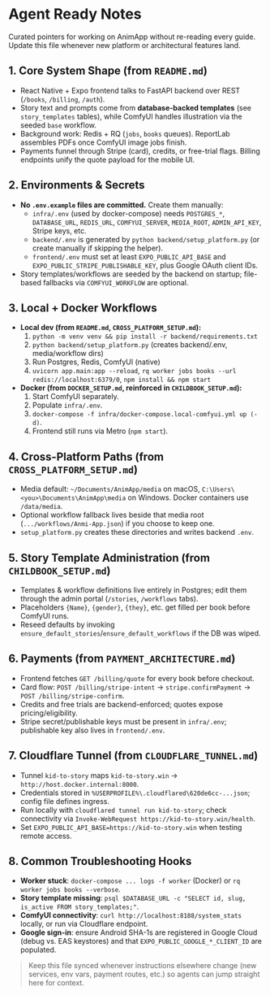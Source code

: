 # Agent Ready Notes

Curated pointers for working on AnimApp without re-reading every guide. Update this file whenever new platform or architectural features land.

## 1. Core System Shape (from `README.md`)
- React Native + Expo frontend talks to FastAPI backend over REST (`/books`, `/billing`, `/auth`).
- Story text and prompts come from **database-backed templates** (see `story_templates` tables), while ComfyUI handles illustration via the seeded `base` workflow.
- Background work: Redis + RQ (`jobs`, `books` queues). ReportLab assembles PDFs once ComfyUI image jobs finish.
- Payments funnel through Stripe (card), credits, or free-trial flags. Billing endpoints unify the quote payload for the mobile UI.

## 2. Environments & Secrets
- **No `.env.example` files are committed.** Create them manually:
  - `infra/.env` (used by docker-compose) needs `POSTGRES_*`, `DATABASE_URL`, `REDIS_URL`, `COMFYUI_SERVER`, `MEDIA_ROOT`, `ADMIN_API_KEY`, Stripe keys, etc.
  - `backend/.env` is generated by `python backend/setup_platform.py` (or create manually if skipping the helper).
  - `frontend/.env` must set at least `EXPO_PUBLIC_API_BASE` and `EXPO_PUBLIC_STRIPE_PUBLISHABLE_KEY`, plus Google OAuth client IDs.
- Story templates/workflows are seeded by the backend on startup; file-based fallbacks via `COMFYUI_WORKFLOW` are optional.

## 3. Local + Docker Workflows
- **Local dev (from `README.md`, `CROSS_PLATFORM_SETUP.md`):**
  1. `python -m venv venv && pip install -r backend/requirements.txt`
  2. `python backend/setup_platform.py` (creates backend/.env, media/workflow dirs)
  3. Run Postgres, Redis, ComfyUI (native)
  4. `uvicorn app.main:app --reload`, `rq worker jobs books --url redis://localhost:6379/0`, `npm install && npm start`
- **Docker (from `DOCKER_SETUP.md`, reinforced in `CHILDBOOK_SETUP.md`):**
  1. Start ComfyUI separately.
  2. Populate `infra/.env`.
  3. `docker-compose -f infra/docker-compose.local-comfyui.yml up (-d)`.
  4. Frontend still runs via Metro (`npm start`).

## 4. Cross-Platform Paths (from `CROSS_PLATFORM_SETUP.md`)
- Media default: `~/Documents/AnimApp/media` on macOS, `C:\Users\<you>\Documents\AnimApp\media` on Windows. Docker containers use `/data/media`.
- Optional workflow fallback lives beside that media root (`.../workflows/Anmi-App.json`) if you choose to keep one.
- `setup_platform.py` creates these directories and writes backend `.env`.

## 5. Story Template Administration (from `CHILDBOOK_SETUP.md`)
- Templates & workflow definitions live entirely in Postgres; edit them through the admin portal (`/stories`, `/workflows` tabs).
- Placeholders `{Name}`, `{gender}`, `{they}`, etc. get filled per book before ComfyUI runs.
- Reseed defaults by invoking `ensure_default_stories`/`ensure_default_workflows` if the DB was wiped.

## 6. Payments (from `PAYMENT_ARCHITECTURE.md`)
- Frontend fetches `GET /billing/quote` for every book before checkout.
- Card flow: `POST /billing/stripe-intent` → `stripe.confirmPayment` → `POST /billing/stripe-confirm`.
- Credits and free trials are backend-enforced; quotes expose pricing/eligibility.
- Stripe secret/publishable keys must be present in `infra/.env`; publishable key also lives in `frontend/.env`.

## 7. Cloudflare Tunnel (from `CLOUDFLARE_TUNNEL.md`)
- Tunnel `kid-to-story` maps `kid-to-story.win` → `http://host.docker.internal:8000`.
- Credentials stored in `%USERPROFILE%\.cloudflared\620de6cc-...json`; config file defines ingress.
- Run locally with `cloudflared tunnel run kid-to-story`; check connectivity via `Invoke-WebRequest https://kid-to-story.win/health`.
- Set `EXPO_PUBLIC_API_BASE=https://kid-to-story.win` when testing remote access.

## 8. Common Troubleshooting Hooks
- **Worker stuck**: `docker-compose ... logs -f worker` (Docker) or `rq worker jobs books --verbose`.
- **Story template missing**: `psql $DATABASE_URL -c "SELECT id, slug, is_active FROM story_templates;"`.
- **ComfyUI connectivity**: `curl http://localhost:8188/system_stats` locally, or run via Cloudflare endpoint.
- **Google sign-in**: ensure Android SHA-1s are registered in Google Cloud (debug vs. EAS keystores) and that `EXPO_PUBLIC_GOOGLE_*_CLIENT_ID` are populated.

> Keep this file synced whenever instructions elsewhere change (new services, env vars, payment routes, etc.) so agents can jump straight here for context.
